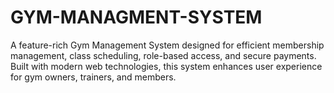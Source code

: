 # GYM-MANAGMENT-SYSTEM
A feature-rich Gym Management System designed for efficient membership management, class scheduling, role-based access, and secure payments. Built with modern web technologies, this system enhances user experience for gym owners, trainers, and members.
